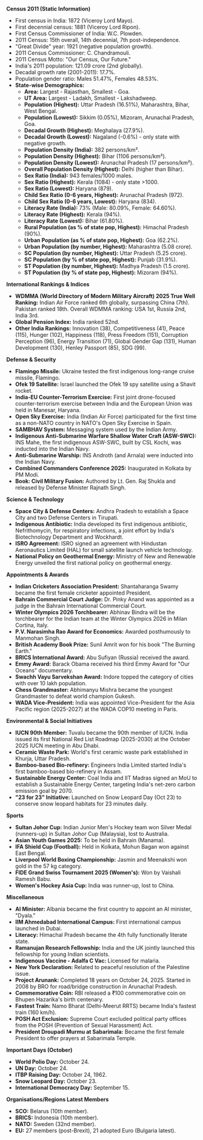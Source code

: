 **Census 2011 (Static Information)**

*   First census in India: 1872 (Viceroy Lord Mayo).
*   First decennial census: 1881 (Viceroy Lord Ripon).
*   First Census Commissioner of India: W.C. Plowden.
*   2011 Census: 15th overall, 14th decennial, 7th post-independence.
*   "Great Divide" year: 1921 (negative population growth).
*   2011 Census Commissioner: C. Chandramouli.
*   2011 Census Motto: "Our Census, Our Future."
*   India's 2011 population: 121.09 crore (2nd globally).
*   Decadal growth rate (2001-2011): 17.7%.
*   Population gender ratio: Males 51.47%, Females 48.53%.
*   **State-wise Demographics:**
    *   **Area:** Largest - Rajasthan, Smallest - Goa.
    *   **UT Area:** Largest - Ladakh, Smallest - Lakshadweep.
    *   **Population (Highest):** Uttar Pradesh (16.51%), Maharashtra, Bihar, West Bengal.
    *   **Population (Lowest):** Sikkim (0.05%), Mizoram, Arunachal Pradesh, Goa.
    *   **Decadal Growth (Highest):** Meghalaya (27.9%).
    *   **Decadal Growth (Lowest):** Nagaland (-0.6%) - only state with negative growth.
    *   **Population Density (India):** 382 persons/km².
    *   **Population Density (Highest):** Bihar (1106 persons/km²).
    *   **Population Density (Lowest):** Arunachal Pradesh (17 persons/km²).
    *   **Overall Population Density (Highest):** Delhi (higher than Bihar).
    *   **Sex Ratio (India):** 943 females/1000 males.
    *   **Sex Ratio (Highest):** Kerala (1084) - only state >1000.
    *   **Sex Ratio (Lowest):** Haryana (879).
    *   **Child Sex Ratio (0-6 years, Highest):** Arunachal Pradesh (972).
    *   **Child Sex Ratio (0-6 years, Lowest):** Haryana (834).
    *   **Literacy Rate (India):** 73% (Male: 80.09%, Female: 64.60%).
    *   **Literacy Rate (Highest):** Kerala (94%).
    *   **Literacy Rate (Lowest):** Bihar (61.80%).
    *   **Rural Population (as % of state pop, Highest):** Himachal Pradesh (90%).
    *   **Urban Population (as % of state pop, Highest):** Goa (62.2%).
    *   **Urban Population (by number, Highest):** Maharashtra (5.08 crore).
    *   **SC Population (by number, Highest):** Uttar Pradesh (5.25 crore).
    *   **SC Population (by % of state pop, Highest):** Punjab (31.9%).
    *   **ST Population (by number, Highest):** Madhya Pradesh (1.5 crore).
    *   **ST Population (by % of state pop, Highest):** Mizoram (94%).

**International Rankings & Indices**

*   **WDMMA (World Directory of Modern Military Aircraft) 2025 True Well Ranking:** Indian Air Force ranked 6th globally, surpassing China (7th). Pakistan ranked 18th. Overall WDMMA ranking: USA 1st, Russia 2nd, India 3rd.
*   **Global Pension Index:** India ranked 52nd.
*   **Other India Rankings:** Innovation (38), Competitiveness (41), Peace (115), Hunger (102), Happiness (118), Press Freedom (151), Corruption Perception (96), Energy Transition (71), Global Gender Gap (131), Human Development (130), Henley Passport (85), SDG (99).

**Defense & Security**

*   **Flamingo Missile:** Ukraine tested the first indigenous long-range cruise missile, Flamingo.
*   **Ofek 19 Satellite:** Israel launched the Ofek 19 spy satellite using a Shavit rocket.
*   **India-EU Counter-Terrorism Exercise:** First joint drone-focused counter-terrorism exercise between India and the European Union was held in Manesar, Haryana.
*   **Open Sky Exercise:** India (Indian Air Force) participated for the first time as a non-NATO country in NATO's Open Sky Exercise in Spain.
*   **SAMBHAV System:** Messaging system used by the Indian Army.
*   **Indigenous Anti-Submarine Warfare Shallow Water Craft (ASW-SWC):** INS Mahe, the first indigenous ASW-SWC, built by CSL Kochi, was inducted into the Indian Navy.
*   **Anti-Submarine Warship:** INS Androth (and Arnala) were inducted into the Indian Navy.
*   **Combined Commanders Conference 2025:** Inaugurated in Kolkata by PM Modi.
*   **Book: Civil Military Fusion:** Authored by Lt. Gen. Raj Shukla and released by Defense Minister Rajnath Singh.

**Science & Technology**

*   **Space City & Defense Centers:** Andhra Pradesh to establish a Space City and two Defense Centers in Tirupati.
*   **Indigenous Antibiotic:** India developed its first indigenous antibiotic, Nefrithomycin, for respiratory infections, a joint effort by India's Biotechnology Department and Wockhardt.
*   **ISRO Agreement:** ISRO signed an agreement with Hindustan Aeronautics Limited (HAL) for small satellite launch vehicle technology.
*   **National Policy on Geothermal Energy:** Ministry of New and Renewable Energy unveiled the first national policy on geothermal energy.

**Appointments & Awards**

*   **Indian Cricketers Association President:** Shantaharanga Swamy became the first female cricketer appointed President.
*   **Bahrain Commercial Court Judge:** Dr. Pinky Anand was appointed as a judge in the Bahrain International Commercial Court.
*   **Winter Olympics 2026 Torchbearer:** Abhinav Bindra will be the torchbearer for the Indian team at the Winter Olympics 2026 in Milan Cortina, Italy.
*   **P.V. Narasimha Rao Award for Economics:** Awarded posthumously to Manmohan Singh.
*   **British Academy Book Prize:** Sunil Amrit won for his book "The Burning Earth."
*   **BRICS International Award:** Abu Sufiyan (Russia) received the award.
*   **Emmy Award:** Barack Obama received his third Emmy Award for "Our Oceans" documentary.
*   **Swachh Vayu Sarvekshan Award:** Indore topped the category of cities with over 10 lakh population.
*   **Chess Grandmaster:** Abhimanyu Mishra became the youngest Grandmaster to defeat world champion Gukesh.
*   **WADA Vice-President:** India was appointed Vice-President for the Asia Pacific region (2025-2027) at the WADA COP10 meeting in Paris.

**Environmental & Social Initiatives**

*   **IUCN 90th Member:** Tuvalu became the 90th member of IUCN. India issued its first National Red List Roadmap (2025-2030) at the October 2025 IUCN meeting in Abu Dhabi.
*   **Ceramic Waste Park:** World's first ceramic waste park established in Khurja, Uttar Pradesh.
*   **Bamboo-based Bio-refinery:** Engineers India Limited started India's first bamboo-based bio-refinery in Assam.
*   **Sustainable Energy Center:** Coal India and IIT Madras signed an MoU to establish a Sustainable Energy Center, targeting India's net-zero carbon emission goal by 2070.
*   **"23 for 23" Initiative:** Launched on Snow Leopard Day (Oct 23) to conserve snow leopard habitats for 23 minutes daily.

**Sports**

*   **Sultan Johor Cup:** Indian Junior Men's Hockey team won Silver Medal (runners-up) in Sultan Johor Cup (Malaysia), lost to Australia.
*   **Asian Youth Games 2025:** To be held in Bahrain (Manama).
*   **IFA Shield Cup (Football):** Held in Kolkata, Mohun Bagan won against East Bengal.
*   **Liverpool World Boxing Championship:** Jasmin and Meenakshi won gold in the 57 kg category.
*   **FIDE Grand Swiss Tournament 2025 (Women's):** Won by Vaishali Ramesh Babu.
*   **Women's Hockey Asia Cup:** India was runner-up, lost to China.

**Miscellaneous**

*   **AI Minister:** Albania became the first country to appoint an AI minister, "Dyala."
*   **IIM Ahmedabad International Campus:** First international campus launched in Dubai.
*   **Literacy:** Himachal Pradesh became the 4th fully functionally literate state.
*   **Ramanujan Research Fellowship:** India and the UK jointly launched this fellowship for young Indian scientists.
*   **Indigenous Vaccine - Adalfa C Vac:** Licensed for malaria.
*   **New York Declaration:** Related to peaceful resolution of the Palestine issue.
*   **Project Arunank:** Completed 18 years on October 24, 2025. Started in 2008 by BRO for road/bridge construction in Arunachal Pradesh.
*   **Commemorative Coin:** RBI released a ₹100 commemorative coin on Bhupen Hazarika's birth centenary.
*   **Fastest Train:** Namo Bharat (Delhi-Meerut RRTS) became India's fastest train (160 km/h).
*   **POSH Act Exclusion:** Supreme Court excluded political party offices from the POSH (Prevention of Sexual Harassment) Act.
*   **President Droupadi Murmu at Sabarimala:** Became the first female President to offer prayers at Sabarimala Temple.

**Important Days (October)**

*   **World Polio Day:** October 24.
*   **UN Day:** October 24.
*   **ITBP Raising Day:** October 24, 1962.
*   **Snow Leopard Day:** October 23.
*   **International Democracy Day:** September 15.

**Organisations/Regions Latest Members**

*   **SCO:** Belarus (10th member).
*   **BRICS:** Indonesia (10th member).
*   **NATO:** Sweden (32nd member).
*   **EU:** 27 members (post-Brexit), 21 adopted Euro (Bulgaria latest).